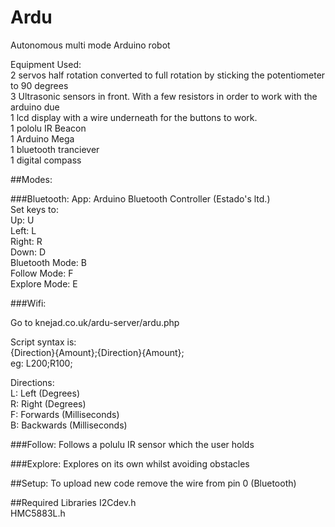 # Ardu
Autonomous multi mode Arduino robot



Equipment Used: <br>
2 servos half rotation converted to full rotation by sticking the potentiometer to 90 degrees <br>
3 Ultrasonic sensors in front. With a few resistors in order to work with the arduino due <br>
1 lcd display with a wire underneath for the buttons to work.<br>
1 pololu IR Beacon<br>
1 Arduino Mega<br>
1 bluetooth tranciever<br>
1 digital compass<br>

##Modes:

###Bluetooth:
App: Arduino Bluetooth Controller (Estado's ltd.)<br>
Set keys to:<br>
Up: U<br>
Left: L<br>
Right: R<br>
Down: D<br>
Bluetooth Mode: B<br>
Follow Mode: F<br>
Explore Mode: E<br>

###Wifi:

Go to knejad.co.uk/ardu-server/ardu.php<br>

Script syntax is:<br>
{Direction}{Amount};{Direction}{Amount};<br>
eg: L200;R100;<br>

Directions:<br>
L: Left (Degrees)<br>
R: Right (Degrees)<br>
F: Forwards (Milliseconds)<br>
B: Backwards (Milliseconds)<br>

###Follow:
Follows a polulu IR sensor which the user holds<br>

###Explore:
Explores on its own whilst avoiding obstacles<br>


##Setup:
To upload new code remove the wire from pin 0 (Bluetooth)

##Required Libraries
I2Cdev.h</br>
HMC5883L.h</br>
